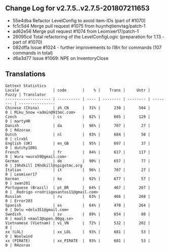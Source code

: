 ## Change Log for v2.7.5..v2.7.5-201807211653

  * 55e4dba Refactor LevelConfig to avoid item-IDs (part of #1070)
  * fc1c5d4 Merge pull request #1075 from huynhqtienvtag/patch-1
  * ad62e56 Merge pull request #1074 from Leomixer17/patch-1
  * 26095cd Total refactoring of the LevelConfigLogic (preparation for 1.13 - part of #1070)
  * 082dffa Issue #1024 - further improvements to i18n for commands (107 commands in total)
  * d6a3d77 Issue #1069: NPE on InventoryClose

## Translations
```
Gettext Statistics
Locale               | code       |    % |    Trans |     Untr |    Fuzzy | Translator
-------------------- | ---------- | ---- | -------- | -------- | -------- | ----------------
Chinese (China)      | zh_CN      |  31% |      230 |      504 |        0 | Miku_Snow <admin@915mc.com>
Czech                | cs         |  82% |      605 |      129 |        0 | martyHR
Danish               | da         |  96% |      707 |       27 |        0 | R4zorax
Dutch                | nl         |  93% |      684 |       50 |        0 | clrxbl
English (UK)         | en_GB      |  95% |      697 |       37 |        0 | dutchy1001
French               | fr         |  84% |      617 |      117 |        0 | Wura <wura59@gmail.com>
German               | de         |  90% |      657 |       77 |        0 | I9hdkill I9hdkill@spigotmc.org
Italian              | it         |  96% |      707 |       27 |        0 | Leomixer17
Korean               | ko         |  92% |      677 |       57 |        0 | swan201
Portuguese (Brazil)  | pt_BR      |  64% |      467 |      267 |        0 | _Rodrigo <rodriigosantos11@gmail.com>
Russian              | ru         |  63% |      466 |      268 |        0 | Error203
Spanish              | es         |  64% |      470 |      264 |        0 | Delu <delu351@gmail.com>
Swedish              | sv         |  89% |      654 |       80 |        0 | maol3 <maol3@open.90gq.se>
Vietnamese (Vietnam) | vi_VN      |  72% |      532 |      202 |        0 | 
xx (LOL)             | xx_LOL     |  93% |      681 |       53 |        0 | Woolwind
xx (PIRATE)          | xx_PIRATE  |  93% |      681 |       53 |        0 | R4zorax
```
